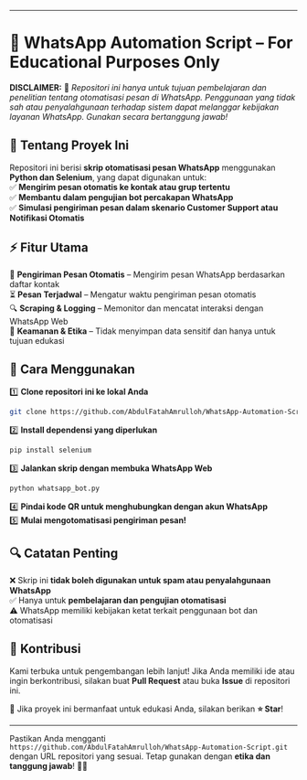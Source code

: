 
---

# 🤖 **WhatsApp Automation Script – For Educational Purposes Only**  

**DISCLAIMER:** 🚨 *Repositori ini hanya untuk tujuan pembelajaran dan penelitian tentang otomatisasi pesan di WhatsApp. Penggunaan yang tidak sah atau penyalahgunaan terhadap sistem dapat melanggar kebijakan layanan WhatsApp. Gunakan secara bertanggung jawab!*  

## 📌 **Tentang Proyek Ini**  
Repositori ini berisi **skrip otomatisasi pesan WhatsApp** menggunakan **Python dan Selenium**, yang dapat digunakan untuk:  
✅ **Mengirim pesan otomatis ke kontak atau grup tertentu**  
✅ **Membantu dalam pengujian bot percakapan WhatsApp**  
✅ **Simulasi pengiriman pesan dalam skenario Customer Support atau Notifikasi Otomatis**  

## ⚡ **Fitur Utama**  
📩 **Pengiriman Pesan Otomatis** – Mengirim pesan WhatsApp berdasarkan daftar kontak  
⏳ **Pesan Terjadwal** – Mengatur waktu pengiriman pesan otomatis  
🔍 **Scraping & Logging** – Memonitor dan mencatat interaksi dengan WhatsApp Web  
🔐 **Keamanan & Etika** – Tidak menyimpan data sensitif dan hanya untuk tujuan edukasi  

## 🚀 **Cara Menggunakan**  
1️⃣ **Clone repositori ini ke lokal Anda**  
   ```bash
   git clone https://github.com/AbdulFatahAmrulloh/WhatsApp-Automation-Script.git
   ```  
2️⃣ **Install dependensi yang diperlukan**  
   ```bash
   pip install selenium
   ```  
3️⃣ **Jalankan skrip dengan membuka WhatsApp Web**  
   ```bash
   python whatsapp_bot.py
   ```  
4️⃣ **Pindai kode QR untuk menghubungkan dengan akun WhatsApp**  
5️⃣ **Mulai mengotomatisasi pengiriman pesan!**  

## 🔍 **Catatan Penting**  
❌ Skrip ini **tidak boleh digunakan untuk spam atau penyalahgunaan WhatsApp**  
✅ Hanya untuk **pembelajaran dan pengujian otomatisasi**  
⚠️ WhatsApp memiliki kebijakan ketat terkait penggunaan bot dan otomatisasi  

## 🤝 **Kontribusi**  
Kami terbuka untuk pengembangan lebih lanjut! Jika Anda memiliki ide atau ingin berkontribusi, silakan buat **Pull Request** atau buka **Issue** di repositori ini.  

📢 Jika proyek ini bermanfaat untuk edukasi Anda, silakan berikan **⭐ Star**!  

---

Pastikan Anda mengganti `https://github.com/AbdulFatahAmrulloh/WhatsApp-Automation-Script.git` dengan URL repositori yang sesuai. Tetap gunakan dengan **etika dan tanggung jawab**! 🚀📩
